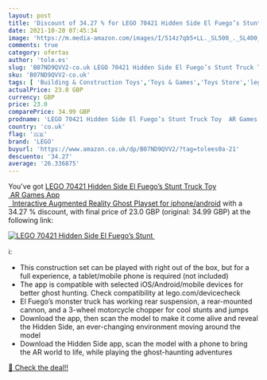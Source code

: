 ```yaml
---
layout: post
title: 'Discount of 34.27 % for LEGO 70421 Hidden Side El Fuego’s Stunt '
date: 2021-10-20 07:45:34
image: 'https://m.media-amazon.com/images/I/514z7qb5+LL._SL500_._SL400_.jpg'
comments: true
category: ofertas
author: 'tole.es'
slug: 'B07ND9QVV2-co.uk LEGO 70421 Hidden Side El Fuego’s Stunt Truck Toy AR...'
sku: 'B07ND9QVV2-co.uk'
tags: [ 'Building & Construction Toys','Toys & Games','Toys Store','lego', ]
actualPrice: 23.0 GBP
currency: GBP
price: 23.0
comparePrice: 34.99 GBP
prodname: 'LEGO 70421 Hidden Side El Fuego’s Stunt Truck Toy  AR Games App   Interactive Augmented Reality Ghost Playset for iphone/android'
country: 'co.uk'
flag: '🇬🇧'
brand: 'LEGO'
buyurl: 'https://www.amazon.co.uk/dp/B07ND9QVV2/?tag=tolees0a-21'
descuento: '34.27'
average: '26.336875'
---
```


You've got [LEGO 70421 Hidden Side El Fuego’s Stunt Truck Toy  AR Games App   Interactive Augmented Reality Ghost Playset for iphone/android](https://www.amazon.co.uk/dp/B07ND9QVV2/?tag=tolees0a-21) with a  34.27 % discount, with final price of 23.0 GBP (original: 34.99 GBP) at the following link:

[![LEGO 70421 Hidden Side El Fuego’s Stunt ](https://m.media-amazon.com/images/I/514z7qb5+LL._SL500_._SL400_.jpg)](https://www.amazon.co.uk/dp/B07ND9QVV2/?tag=tolees0a-21)

ℹ️:

- This construction set can be played with right out of the box, but for a full experience, a tablet/mobile phone is required (not included)
- The app is compatible with selected iOS/Android/mobile devices for better ghost hunting. Check compatibility at lego.com/devicecheck
- El Fuego’s monster truck has working rear suspension, a rear-mounted cannon, and a 3-wheel motorcycle chopper for cool stunts and jumps
- Download the app, then scan the model to make it come alive and reveal the Hidden Side, an ever-changing environment moving around the model
- Download the Hidden Side app, scan the model with a phone to bring the AR world to life, while playing the ghost-haunting adventures

[🛒 Check the deal!!](https://www.amazon.co.uk/dp/B07ND9QVV2/?tag=tolees0a-21)
